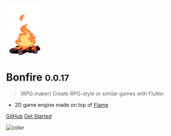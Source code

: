 ![logo](_media/bonfire.gif)

# Bonfire <small>0.0.17</small>

> (RPG maker) Create RPG-style or similar games with Flutter.

- 2D game engine made on top of [Flame](https://flame-engine.org/)

[GitHub](https://github.com/RafaelBarbosatec/bonfire)
[Get Started](#bonfire)

![color](#3f3f3f)

